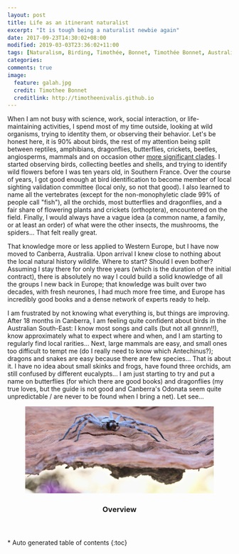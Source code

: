 ```yaml
---
layout: post
title: Life as an itinerant naturalist
excerpt: "It is tough being a naturalist newbie again"
date: 2017-09-23T14:30:02+08:00
modified: 2019-03-03T23:36:02+11:00
tags: [Naturalism, Birding, Timothée, Bonnet, Timothée Bonnet, Australia, Birds, birdwatching, orchids, insects, herpethology, reptiles, amphibians, mammals, flowers, outside, outdoor]
categories:
comments: true
image:
  feature: galah.jpg
  credit: Timothee Bonnet
  creditlink: http://timotheenivalis.github.io
---
```


When I am not busy with science, work, social interaction, or life-maintaining activities, I spend most of my time outside, looking at wild organisms, trying to identity them, or observing their behavior. Let's be honest here, it is 90% about birds, the rest of my attention being split between reptiles, amphibians, dragonflies, butterflies, crickets, beetles, angiosperms, mammals and on occasion other [more significant clades](http://www.onezoom.org/life/@Euryarchaeota=635958?vis=spiral#x378,y409,w0.5319).
I started observing birds, collecting beetles and shells, and trying to identify wild flowers before I was ten years old, in Southern France. Over the course of years, I got good enough at bird identification to become member of local sighting validation committee (local only, so not that good). I also learned to name all the vertebrates (except for the non-monophyletic clade 99% of people call "fish"), all the orchids, most butterflies and dragonflies, and a fair share of flowering plants and crickets (orthoptera), encountered on the field. Finally, I would always have a vague idea (a common name, a family, or at least an order) of what were the other insects, the mushrooms, the spiders... That felt really great.

That knowledge more or less applied to Western Europe, but I have now moved to Canberra, Australia. Upon arrival I knew close to nothing about the local natural history wildlife. Where to start? Should I even bother? Assuming I stay there for only three years (which is the duration of the initial contract), there is absolutely no way I could build a solid knowledge of all the groups I new back in Europe; that knowledge was built over two decades, with fresh neurones, I had much more free time, and Europe has incredibly good books and a dense network of experts ready to help. 

I am frustrated by not knowing what everything is, but things are improving. After 18 months in Canberra, I am feeling quite confident about birds in the Australian South-East: I know most songs and calls (but not all gnnnn!!), know approximately what to expect where and when, and I am starting to regularly find local rarities...
Next, large mammals are easy, and small ones too difficult to tempt me (do I really need to know which Antechinus?); dragons and snakes are easy because there are few species... 
That is about it. I have no idea about small skinks and frogs, have found three orchids, am still confused by different eucalypts... I am just starting to try and put a name on butterflies (for which there are good books) and dragonflies (my true loves, but the guide is not good and Canberra's Odonata seem quite unpredictable / are never to be found when I bring a net). Let see... 


<figure>
  <img src="/images/HuntmanSpider.jpg">
</figure>


<section id="table-of-contents" class="toc">
  <header>
    <h3>Overview</h3>
  </header>
<div id="drawer" markdown="1">
*  Auto generated table of contents
{:toc}
</div>
</section><!-- /#table-of-contents -->

